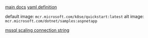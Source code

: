 [main docs](https://learn.microsoft.com/en-us/azure/container-apps/)
[yaml definition](https://learn.microsoft.com/en-us/azure/container-apps/azure-resource-manager-api-spec?tabs=yaml#container-app-examples)

default image: `mcr.microsoft.com/k8se/quickstart:latest`
alt image: `mcr.microsoft.com/dotnet/samples:aspnetapp`

[mssql scaling connection string](https://github.com/denisenkom/go-mssqldb#the-connection-string-can-be-specified-in-one-of-three-formats)
